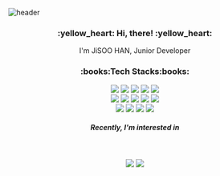 ![header](https://capsule-render.vercel.app/api?type=wave&height=200&color=f1e1a6&text=didue)

<h3 align="center">:yellow_heart: Hi, there! :yellow_heart:</h3>
<p align="center">I'm JiSOO HAN, Junior Developer</p>
<h3 align="center">:books:Tech Stacks:books:</h3>
<p align="center">
  <img src="https://img.shields.io/badge/JAVA-81bf6b"/>
  <img src="https://img.shields.io/badge/Javascript-fbe946"/>
  <img src="https://img.shields.io/badge/Nodejs-fbe946"/>
  <img src="https://img.shields.io/badge/PostgresQL-3d80bb"/>
  <img src="https://img.shields.io/badge/MariaDB-3d80bb"/> <br/>
  <img src="https://img.shields.io/badge/Spring-81bf6b"/>
  <img src="https://img.shields.io/badge/SpringBoot-81bf6b"/>
  <img src="https://img.shields.io/badge/TypeScript-fbe946"/>
  <img src="https://img.shields.io/badge/React-fbe946"/>
  <img src="https://img.shields.io/badge/Oracle-3d80bb"/> <br/>
  <img src="https://img.shields.io/badge/HTML-e88753"/>
  <img src="https://img.shields.io/badge/CSS-e88753"/>
  <img src="https://img.shields.io/badge/Git-585858"/>
  <img src="https://img.shields.io/badge/SVN-585858"/> <br/>
</p>
<h5 align="center">Recently, I'm interested in</h5><br/>
<p align="center">
  <img src="https://img.shields.io/badge/AWS-2ac0fb"/>
  <img src="https://img.shields.io/badge/Go-2ac0fb"/>
</p>
<br/>
</p>
